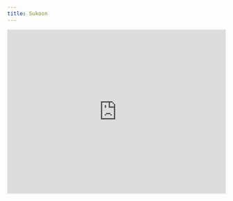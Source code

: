 ```yaml
---
title: Sukoon
---
```


<iframe src="https://open.spotify.com/embed/playlist/7ew2Wb24gcBQaOa4QQEzFQ" width="100%" height="380" frameBorder="0" allowtransparency="true" allow="encrypted-media"></iframe>
